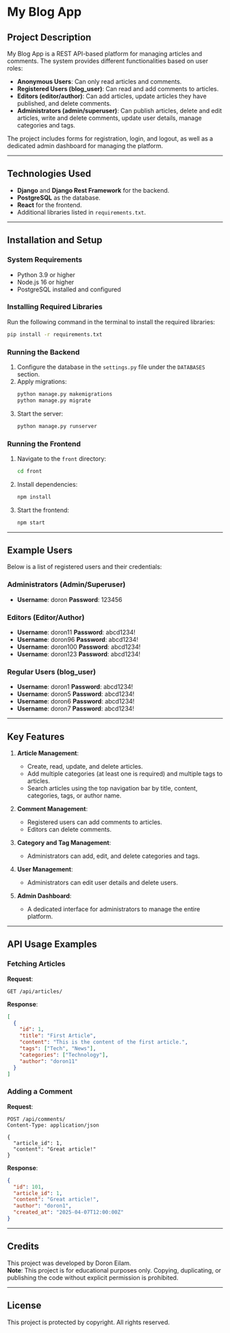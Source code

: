 # My Blog App

## Project Description
My Blog App is a REST API-based platform for managing articles and comments. The system provides different functionalities based on user roles:
- **Anonymous Users**: Can only read articles and comments.
- **Registered Users (blog_user)**: Can read and add comments to articles.
- **Editors (editor/author)**: Can add articles, update articles they have published, and delete comments.
- **Administrators (admin/superuser)**: Can publish articles, delete and edit articles, write and delete comments, update user details, manage categories and tags.

The project includes forms for registration, login, and logout, as well as a dedicated admin dashboard for managing the platform.

---

## Technologies Used
- **Django** and **Django Rest Framework** for the backend.
- **PostgreSQL** as the database.
- **React** for the frontend.
- Additional libraries listed in `requirements.txt`.

---

## Installation and Setup

### System Requirements
- Python 3.9 or higher
- Node.js 16 or higher
- PostgreSQL installed and configured

### Installing Required Libraries
Run the following command in the terminal to install the required libraries:
```bash
pip install -r requirements.txt
```

### Running the Backend
1. Configure the database in the `settings.py` file under the `DATABASES` section.
2. Apply migrations:
   ```bash
   python manage.py makemigrations
   python manage.py migrate
   ```
3. Start the server:
   ```bash
   python manage.py runserver
   ```

### Running the Frontend
1. Navigate to the `front` directory:
   ```bash
   cd front
   ```
2. Install dependencies:
   ```bash
   npm install
   ```
3. Start the frontend:
   ```bash
   npm start
   ```

---

## Example Users
Below is a list of registered users and their credentials:

### Administrators (Admin/Superuser)
- **Username**: doron           **Password**: 123456

### Editors (Editor/Author)
- **Username**: doron11         **Password**: abcd1234!  
- **Username**: doron96         **Password**: abcd1234!  
- **Username**: doron100        **Password**: abcd1234!  
- **Username**: doron123        **Password**: abcd1234!  

### Regular Users (blog_user)
- **Username**: doron1          **Password**: abcd1234!  
- **Username**: doron5          **Password**: abcd1234!  
- **Username**: doron6          **Password**: abcd1234!  
- **Username**: doron7          **Password**: abcd1234!  

---

## Key Features
1. **Article Management**:
   - Create, read, update, and delete articles.
   - Add multiple categories (at least one is required) and multiple tags to articles.
   - Search articles using the top navigation bar by title, content, categories, tags, or author name.

2. **Comment Management**:
   - Registered users can add comments to articles.
   - Editors can delete comments.

3. **Category and Tag Management**:
   - Administrators can add, edit, and delete categories and tags.

4. **User Management**:
   - Administrators can edit user details and delete users.

5. **Admin Dashboard**:
   - A dedicated interface for administrators to manage the entire platform.

---

## API Usage Examples
### Fetching Articles
**Request**:
```http
GET /api/articles/
```

**Response**:
```json
[
  {
    "id": 1,
    "title": "First Article",
    "content": "This is the content of the first article.",
    "tags": ["Tech", "News"],
    "categories": ["Technology"],
    "author": "doron11"
  }
]
```

### Adding a Comment
**Request**:
```http
POST /api/comments/
Content-Type: application/json

{
  "article_id": 1,
  "content": "Great article!"
}
```

**Response**:
```json
{
  "id": 101,
  "article_id": 1,
  "content": "Great article!",
  "author": "doron1",
  "created_at": "2025-04-07T12:00:00Z"
}
```

---

## Credits
This project was developed by Doron Eilam.  
**Note**: This project is for educational purposes only. Copying, duplicating, or publishing the code without explicit permission is prohibited.

---

## License
This project is protected by copyright. All rights reserved.